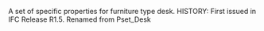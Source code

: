﻿A set of specific properties for furniture type desk. HISTORY: First issued in IFC Release R1.5. Renamed from Pset_Desk
